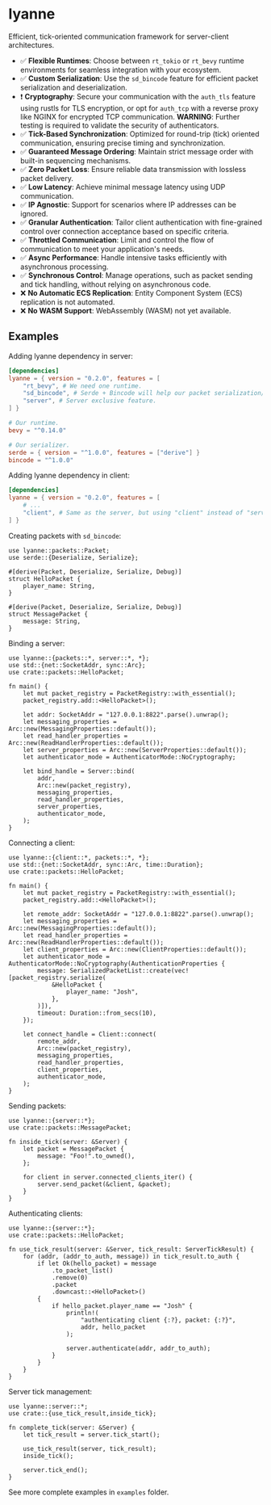 # lyanne

Efficient, tick-oriented communication framework for server-client architectures.

- ✅ **Flexible Runtimes**: Choose between `rt_tokio` or `rt_bevy` runtime environments for seamless integration with your ecosystem.
- ✅ **Custom Serialization**: Use the `sd_bincode` feature for efficient packet serialization and deserialization.
- ❗ **Cryptography**: Secure your communication with the `auth_tls` feature using rustls for TLS encryption, or opt for `auth_tcp` with a reverse proxy like NGINX for encrypted TCP communication. **WARNING**: Further testing is required to validate the security of authenticators.
- ✅ **Tick-Based Synchronization**: Optimized for round-trip (tick) oriented communication, ensuring precise timing and synchronization.
- ✅ **Guaranteed Message Ordering**: Maintain strict message order with built-in sequencing mechanisms.
- ✅ **Zero Packet Loss**: Ensure reliable data transmission with lossless packet delivery.
- ✅ **Low Latency**: Achieve minimal message latency using UDP communication.
- ✅ **IP Agnostic**: Support for scenarios where IP addresses can be ignored.
- ✅ **Granular Authentication**: Tailor client authentication with fine-grained control over connection acceptance based on specific criteria.
- ✅ **Throttled Communication**: Limit and control the flow of communication to meet your application's needs.
- ✅ **Async Performance**: Handle intensive tasks efficiently with asynchronous processing.
- ✅ **Synchronous Control**: Manage operations, such as packet sending and tick handling, without relying on asynchronous code.
- ❌ **No Automatic ECS Replication**: Entity Component System (ECS) replication is not automated.
- ❌ **No WASM Support**: WebAssembly (WASM) not yet available.

## Examples

Adding lyanne dependency in server:

```toml
[dependencies]
lyanne = { version = "0.2.0", features = [
    "rt_bevy", # We need one runtime.
    "sd_bincode", # Serde + Bincode will help our packet serialization/deserialization.
    "server", # Server exclusive feature.
] }

# Our runtime.
bevy = "^0.14.0"

# Our serializer.
serde = { version = "^1.0.0", features = ["derive"] }
bincode = "^1.0.0"
```

Adding lyanne dependency in client:

```toml
[dependencies]
lyanne = { version = "0.2.0", features = [
    # ...
    "client", # Same as the server, but using "client" instead of "server".
] }
```

Creating packets with `sd_bincode`:

```rust,no_run
use lyanne::packets::Packet;
use serde::{Deserialize, Serialize};

#[derive(Packet, Deserialize, Serialize, Debug)]
struct HelloPacket {
    player_name: String,
}

#[derive(Packet, Deserialize, Serialize, Debug)]
struct MessagePacket {
    message: String,
}
```

Binding a server:

```rust,no_run
use lyanne::{packets::*, server::*, *};
use std::{net::SocketAddr, sync::Arc};
use crate::packets::HelloPacket;

fn main() {
    let mut packet_registry = PacketRegistry::with_essential();
    packet_registry.add::<HelloPacket>();

    let addr: SocketAddr = "127.0.0.1:8822".parse().unwrap();
    let messaging_properties = Arc::new(MessagingProperties::default());
    let read_handler_properties = Arc::new(ReadHandlerProperties::default());
    let server_properties = Arc::new(ServerProperties::default());
    let authenticator_mode = AuthenticatorMode::NoCryptography;

    let bind_handle = Server::bind(
        addr,
        Arc::new(packet_registry),
        messaging_properties,
        read_handler_properties,
        server_properties,
        authenticator_mode,
    );
}
```

Connecting a client:

```rust,no_run
use lyanne::{client::*, packets::*, *};
use std::{net::SocketAddr, sync::Arc, time::Duration};
use crate::packets::HelloPacket;

fn main() {
    let mut packet_registry = PacketRegistry::with_essential();
    packet_registry.add::<HelloPacket>();

    let remote_addr: SocketAddr = "127.0.0.1:8822".parse().unwrap();
    let messaging_properties = Arc::new(MessagingProperties::default());
    let read_handler_properties = Arc::new(ReadHandlerProperties::default());
    let client_properties = Arc::new(ClientProperties::default());
    let authenticator_mode = AuthenticatorMode::NoCryptography(AuthenticationProperties {
        message: SerializedPacketList::create(vec![packet_registry.serialize(
            &HelloPacket {
                player_name: "Josh",
            },
        )]),
        timeout: Duration::from_secs(10),
    });

    let connect_handle = Client::connect(
        remote_addr,
        Arc::new(packet_registry),
        messaging_properties,
        read_handler_properties,
        client_properties,
        authenticator_mode,
    );
}
```

Sending packets:

```rust,no_run
use lyanne::{server::*};
use crate::packets::MessagePacket;

fn inside_tick(server: &Server) {
    let packet = MessagePacket {
        message: "Foo!".to_owned(),
    };

    for client in server.connected_clients_iter() {
        server.send_packet(&client, &packet);
    }
}
```

Authenticating clients:

```rust,no_run
use lyanne::{server::*};
use crate::packets::HelloPacket;

fn use_tick_result(server: &Server, tick_result: ServerTickResult) {
    for (addr, (addr_to_auth, message)) in tick_result.to_auth {
        if let Ok(hello_packet) = message
            .to_packet_list()
            .remove(0)
            .packet
            .downcast::<HelloPacket>()
        {
            if hello_packet.player_name == "Josh" {
                println!(
                    "authenticating client {:?}, packet: {:?}",
                    addr, hello_packet
                );

                server.authenticate(addr, addr_to_auth);
            }
        }
    }
}
```

Server tick management:

```rust,no_run
use lyanne::server::*;
use crate::{use_tick_result,inside_tick};

fn complete_tick(server: &Server) {
    let tick_result = server.tick_start();

    use_tick_result(server, tick_result);
    inside_tick();

    server.tick_end();
}
```

See more complete examples in `examples` folder.